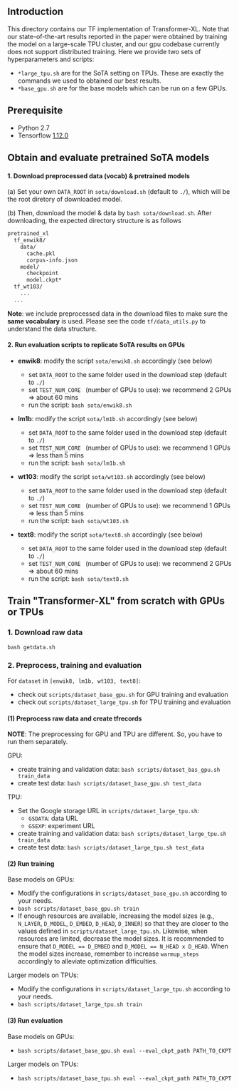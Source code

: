 
## Introduction

This directory contains our TF implementation of Transformer-XL. Note that our state-of-the-art results reported in the paper were obtained by training the model on a large-scale TPU cluster, and our gpu codebase currently does not support distributed training. Here we provide two sets of hyperparameters and scripts:
- `*large_tpu.sh` are for the SoTA setting on TPUs. These are exactly the commands we used to obtained our best results.
- `*base_gpu.sh` are for the base models which can be run on a few GPUs.


## Prerequisite

- Python 2.7
- Tensorflow [1.12.0](https://github.com/tensorflow/tensorflow/releases/tag/v1.12.0)



## Obtain and evaluate pretrained SoTA models

#### 1. Download preprocessed data (vocab) & pretrained models

(a) Set your own `DATA_ROOT` in `sota/download.sh` (default to `./`), which will be the root diretory of downloaded model.

(b) Then, download the model & data by `bash sota/download.sh`. After downloading, the expected directory structure is as follows

```markdown
pretrained_xl
  tf_enwik8/
    data/
      cache.pkl
      corpus-info.json
    model/
      checkpoint
      model.ckpt*
  tf_wt103/
  	...
  ...
```

**Note**: we include preprocessed data in the download files to make sure the **same vocabulary** is used. Please see the code `tf/data_utils.py` to understand the data structure.



#### 2. Run evaluation scripts to replicate SoTA results on GPUs

- **enwik8**: modify the script `sota/enwik8.sh` accordingly (see below)
  - set `DATA_ROOT` to the same folder used in the download step (default to `./`)
  - set `TEST_NUM_CORE ` (number of GPUs to use): we recommend 2 GPUs => about 60 mins
  - run the script: `bash sota/enwik8.sh`

- **lm1b**: modify the script `sota/lm1b.sh` accordingly  (see below)
  - set `DATA_ROOT` to the same folder used in the download step (default to `./`)
  - set `TEST_NUM_CORE ` (number of GPUs to use): we recommend 1 GPUs => less than 5 mins
  - run the script: `bash sota/lm1b.sh`

- **wt103**:  modify the script `sota/wt103.sh` accordingly  (see below)
  - set `DATA_ROOT` to the same folder used in the download step (default to `./`)
  - set `TEST_NUM_CORE ` (number of GPUs to use): we recommend 1 GPUs => less than 5 mins
  - run the script: `bash sota/wt103.sh`

- **text8**:  modify the script `sota/text8.sh` accordingly  (see below)
  - set `DATA_ROOT` to the same folder used in the download step (default to `./`)
  - set `TEST_NUM_CORE ` (number of GPUs to use): we recommend 2 GPUs => about 60 mins
  - run the script: `bash sota/text8.sh`



## Train "Transformer-XL" from scratch with GPUs or TPUs

### 1. Download raw data

`bash getdata.sh`



### 2. Preprocess, training and evaluation

For `dataset` in `[enwik8, lm1b, wt103, text8]`:

- check out `scripts/dataset_base_gpu.sh` for GPU training and evaluation
- check out `scripts/dataset_large_tpu.sh` for TPU training and evaluation



#### (1) Preprocess raw data and create tfrecords

**NOTE**: The preprocessing for GPU and TPU are different. So, you have to run them separately.

GPU:

- create training and validation data: `bash scripts/dataset_bas_gpu.sh train_data`
- create test data: `bash scripts/dataset_base_gpu.sh test_data`

TPU:

- Set the Google storage URL  in `scripts/dataset_large_tpu.sh`:
  - `GSDATA`: data URL
  - `GSEXP`: experiment URL
- create training and validation data: `bash scripts/dataset_large_tpu.sh train_data`
- create test data: `bash scripts/dataset_large_tpu.sh test_data`



#### (2) Run training

Base models on GPUs:

- Modify the configurations in `scripts/dataset_base_gpu.sh`  according to your needs.
- `bash scripts/dataset_base_gpu.sh train`
- If enough resources are available, increasing the model sizes (e.g., `N_LAYER`, `D_MODEL`, `D_EMBED`, `D_HEAD`, `D_INNER`) so that they are closer to the values defined in `scripts/dataset_large_tpu.sh`. Likewise, when resources are limited, decrease the model sizes. It is recommended to ensure that `D_MODEL == D_EMBED` and `D_MODEL == N_HEAD x D_HEAD`. When the model sizes increase, remember to increase `warmup_steps` accordingly to alleviate optimization difficulties.

Larger models on TPUs:

- Modify the configurations in `scripts/dataset_large_tpu.sh`  according to your needs.
- `bash scripts/dataset_large_tpu.sh train`



#### (3) Run evaluation

Base models on GPUs:

- `bash scripts/dataset_base_gpu.sh eval --eval_ckpt_path PATH_TO_CKPT`

Larger models on TPUs:

- `bash scripts/dataset_base_tpu.sh eval --eval_ckpt_path PATH_TO_CKPT`
